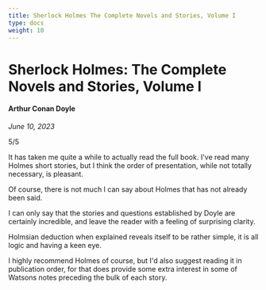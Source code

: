 ```yaml
---
title: Sherlock Holmes The Complete Novels and Stories, Volume I
type: docs
weight: 10
---
```


# Sherlock Holmes: The Complete Novels and Stories, Volume I  

#### Arthur Conan Doyle  

*June 10, 2023*  

5/5  

It has taken me quite a while to actually read the full book. I've read many Holmes short stories, but I think the order of presentation, while not totally necessary, is pleasant.  

Of course, there is not much I can say about Holmes that has not already been said.  

I can only say that the stories and questions established by Doyle are certainly incredible, and leave the reader with a feeling of surprising clarity.  

Holmsian deduction when explained reveals itself to be rather simple, it is all logic and having a keen eye.  

I highly recommend Holmes of course, but I'd also suggest reading it in publication order, for that does provide some extra interest in some of Watsons notes preceding the bulk of each story.  